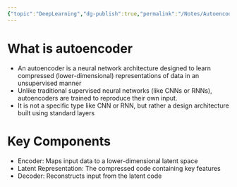 ```yaml
---
{"topic":"DeepLearning","dg-publish":true,"permalink":"/Notes/Autoencoders/","dgPassFrontmatter":true,"noteIcon":""}
---
```


# What is autoencoder
- An autoencoder is a neural network architecture designed to learn compressed (lower-dimensional) representations of data in an unsupervised manner
- Unlike traditional supervised neural networks (like CNNs or RNNs), autoencoders are trained to reproduce their own input.
- It is not a specific type like CNN or RNN, but rather a design architecture built using standard layers

# Key Components
- Encoder: Maps input data to a lower-dimensional latent space
- Latent Representation: The compressed code containing key features
- Decoder: Reconstructs input from the latent code

